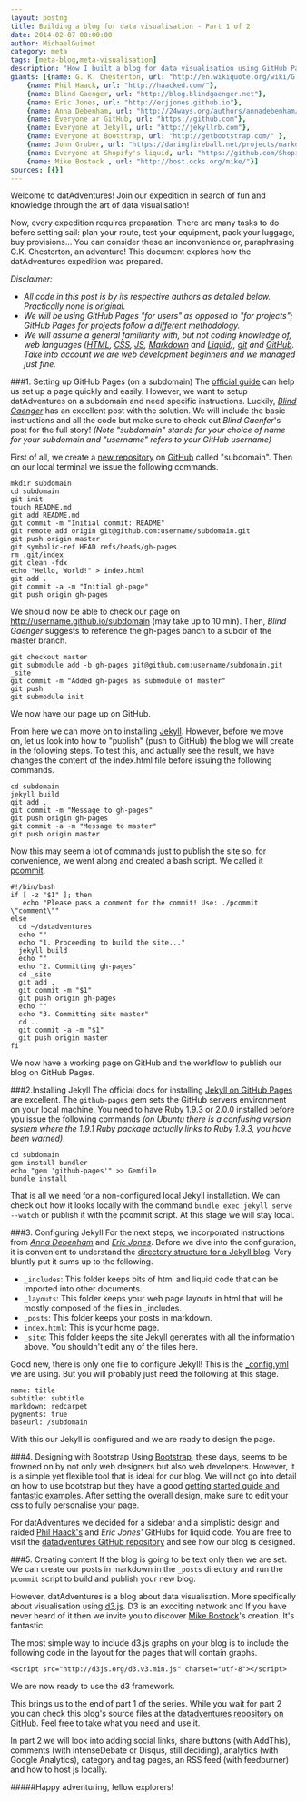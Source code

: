 ```yaml
---
layout: postng
title: Building a blog for data visualisation - Part 1 of 2
date: 2014-02-07 00:00:00
author: MichaelGuimet
category: meta
tags: [meta-blog,meta-visualisation]
description: "How I built a blog for data visualisation using GitHub Pages, Jekyll and Bootstrap. Resources used included." 
giants: [{name: G. K. Chesterton, url: "http://en.wikiquote.org/wiki/G._K._Chesterton#All_Things_Considered_.281908.29"},
	{name: Phil Haack, url: "http://haacked.com/"},
	{name: Blind Gaenger, url: "http://blog.blindgaenger.net"},
	{name: Eric Jones, url: "http://erjjones.github.io"},
	{name: Anna Debenham, url: "http://24ways.org/authors/annadebenham/"},
	{name: Everyone ar GitHub, url: "https://github.com"},
	{name: Everyone at Jekyll, url: "http://jekyllrb.com"},
	{name: Everyone at Bootstrap, url: "http://getbootstrap.com/" },
	{name: John Gruber, url: "https://daringfireball.net/projects/markdown/"},
	{name: Everyone at Shopify's liquid, url: "https://github.com/Shopify/liquid"},
	{name: Mike Bostock , url: "http://bost.ocks.org/mike/"}]
sources: [{}]
---
```


Welcome to datAdventures! Join our expedition in search of fun and knowledge through the art of data visualisation!

Now, every expedition requires preparation. There are many tasks to do before setting sail: plan your route, test your equipment, pack your luggage, buy provisions... You can consider these an inconvenience or, paraphrasing G.K. Chesterton, an adventure! This document explores how the datAdventures expedition was prepared.

*Disclaimer:*

   - *All code in this post is by its respective authors as detailed below. Practically none is original.*
   - *We will be using GitHub Pages "for users" as opposed to "for projects"; GitHub Pages for projects follow a different methodology.*
   - *We will assume a general familiarity with, but not coding knowledge of, web languages ([HTML][1], [CSS][2], [JS][3], [Markdown][4] and [Liquid][5]), [git][6] and [GitHub][7]. Take into account we are web development beginners and we managed just fine.*

###1. Setting up GitHub Pages (on a subdomain)
The [official guide][8] can help us set up a page quickly and easily. However, we want to setup datAdventures on a subdomain and need specific instructions. Luckily, *[Blind Gaenger][9]* has an excellent post with the solution. We will include the basic instructions and all the code but make sure to check out *Blind Gaenfer*'s post for the full story! *(Note "subdomain" stands for your choice of name for your subdomain and "username" refers to your GitHub username)*

First of all, we create a [new repository][10] on [GitHub][8] called "subdomain". Then on our local terminal we issue the following commands.

    mkdir subdomain
    cd subdomain
    git init
    touch README.md
    git add README.md
    git commit -m "Initial commit: README"
    git remote add origin git@github.com:username/subdomain.git
    git push origin master
    git symbolic-ref HEAD refs/heads/gh-pages
    rm .git/index
    git clean -fdx
    echo "Hello, World!" > index.html
    git add .
    git commit -a -m "Initial gh-page"
    git push origin gh-pages

We should now be able to check our page on http://username.github.io/subdomain (may take up to 10 min). 
Then, *Blind Gaenger* suggests to reference the gh-pages banch to a subdir of the master branch.

    git checkout master
    git submodule add -b gh-pages git@github.com:username/subdomain.git _site
    git commit -m "Added gh-pages as submodule of master"
    git push
    git submodule init

We now have our page up on GitHub.

From here we can move on to installing [Jekyll][11]. However, before we move on, let us look into how to "publish" (push to GitHub) the blog we will create in the following steps. To test this, and actually see the result, we have changes the content of the index.html file before issuing the following commands.

    cd subdomain
    jekyll build
    git add .
    git commit -m "Message to gh-pages"
    git push origin gh-pages
    git commit -a -m "Message to master"
    git push origin master

Now this may seem a lot of commands just to publish the site so, for convenience, we went along and created a bash script. We called it [pcommit][12].

    #!/bin/bash
    if [ -z "$1" ]; then
       echo "Please pass a comment for the commit! Use: ./pcommit \"comment\""
    else   
      cd ~/datadventures
      echo ""
      echo "1. Proceeding to build the site..."
      jekyll build
      echo ""
      echo "2. Committing gh-pages"
      cd _site
      git add .
      git commit -m "$1"
      git push origin gh-pages
      echo ""
      echo "3. Committing site master"
      cd ..
      git commit -a -m "$1"
      git push origin master
    fi

We now have a working page on GitHub and the workflow to publish our blog on GitHub Pages.

###2.Installing Jekyll
The official docs for installing [Jekyll on GitHub Pages][13] are excellent. The `github-pages` gem sets the GitHub servers environment on your local machine. You need to have Ruby 1.9.3 or 2.0.0 installed before you issue the following commands *(on Ubuntu there is a confusing version system where the 1.9.1 Ruby package actually links to Ruby 1.9.3, you have been warned)*.

	cd subdomain
	gem install bundler
	echo "gem 'github-pages'" >> Gemfile
	bundle install

That is all we need for a non-configured local Jekyll installation. We can check out how it looks locally with the command `bundle exec jekyll serve --watch` or publish it with the pcommit script. At this stage we will stay local.

###3. Configuring Jekyll 
For the next steps, we incorporated instructions from *[Anna Debenham][14]* and *[Eric Jones][15]*. 
Before we dive into the configuration, it is convenient to understand the [directory structure for a Jekyll blog][16]. Very bluntly put it sums up to the following.

  - `_includes`: This folder keeps bits of html and liquid code that can be imported into other documents.
  - `_layouts`: This folder keeps your web page layouts in html that will be mostly composed of the files in _includes.
  - `_posts`: This folder keeps your posts in markdown.
  - `index.html`: This is your home page.
  - `_site`: This folder keeps the site Jekyll generates with all the information above. You shouldn't edit any of the files here. 

Good new, there is only one file to configure Jekyll! This is the [_config.yml][17] we are using. But you will probably just need the following at this stage.

    name: title
    subtitle: subtitle
    markdown: redcarpet
    pygments: true
    baseurl: /subdomain

With this our Jekyll is configured and we are ready to design the page.

###4. Designing with Bootstrap
Using [Bootstrap][18], these days, seems to be frowned on by not only web designers but also web developers. However, it is a simple yet flexible tool that is ideal for our blog. We will not go into detail on how to use bootstrap but they have a good [getting started guide and fantastic examples][19]. After setting the overall design, make sure to edit your css to fully personalise your page.

For datAdventures we decided for a sidebar and a simplistic design and raided [Phil Haack's][20] and *Eric Jones'* GitHubs for liquid code. You are free to visit the [datadventures GitHub repository][21] and see how our blog is designed.

###5. Creating content
If the blog is going to be text only then we are set. We can create our posts in markdown in the `_posts` directory and run the `pcommit` script to build and publish your new blog.

However, datAdventures is a blog about data visualisation. More specifically about visualisation using [d3.js][22]. D3 is an excciting network and If you have never heard of it then we invite you to discover [Mike Bostock][23]'s creation. It's fantastic. 

The most simple way to include d3.js graphs on your blog is to include the following code in the layout for the pages that will contain graphs.

    <script src="http://d3js.org/d3.v3.min.js" charset="utf-8"></script>

We are now ready to use the d3 framework.

This brings us to the end of part 1 of the series. While you wait for part 2 you can check this blog's source files at the [datadventures repository on GitHub][21]. Feel free to take what you need and use it.

In part 2 we will look into adding social links, share buttons (with AddThis), comments (with intenseDebate or Disqus, still deciding), analytics (with Google Analytics), category and tag pages, an RSS feed (with feedburner) and how to host js locally.

#####Happy adventuring, fellow explorers!
 
[1]: https://developer.mozilla.org/en-US/docs/Web/HTML
[2]: https://developer.mozilla.org/en-US/docs/Web/CSS
[3]: https://developer.mozilla.org/en-US/docs/Web/JavaScript
[4]: http://daringfireball.net/projects/markdown/
[5]: https://github.com/Shopify/liquid/wiki
[6]: http://git-scm.com/
[7]: https://github.com/
[8]: http://pages.github.com/
[9]: http://blog.blindgaenger.net/generate_github_pages_in_a_submodule.html 
[10]: https://github.com/repositories/new
[11]: http://jekyllrb.com
[12]: https://github.com/magp/datadventures/blob/master/pcommit
[13]: https://help.github.com/articles/using-jekyll-with-pages
[14]: http://24ways.org/2013/get-started-with-github-pages/
[15]: http://erjjones.github.io/blog/How-I-built-my-blog-in-one-day/
[16]: http://jekyllrb.com/docs/structure/
[17]: https://github.com/magp/datadventures/blob/master/_config.yml
[18]: http://getbootstrap.com/
[19]: http://getbootstrap.com/getting-started/
[20]: http://haacked.com/
[21]: https://github.com/magp/datadventures
[22]: http://d3js.org/
[23]: http://bost.ocks.org/mike/
